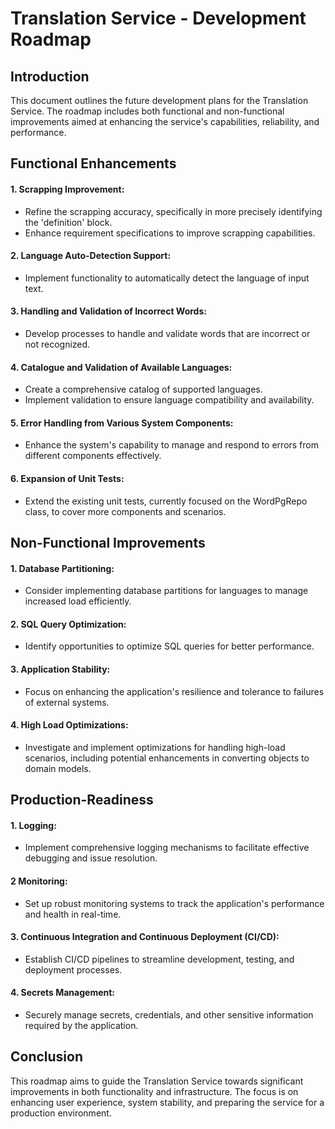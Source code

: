 # Translation Service - Development Roadmap
## Introduction
This document outlines the future development plans for the Translation Service. The roadmap includes both functional and non-functional improvements aimed at enhancing the service's capabilities, reliability, and performance.

## Functional Enhancements
#### 1. Scrapping Improvement:

- Refine the scrapping accuracy, specifically in more precisely identifying the 'definition' block.
- Enhance requirement specifications to improve scrapping capabilities.

#### 2. Language Auto-Detection Support:

- Implement functionality to automatically detect the language of input text.

#### 3. Handling and Validation of Incorrect Words:

- Develop processes to handle and validate words that are incorrect or not recognized.

#### 4. Catalogue and Validation of Available Languages:

- Create a comprehensive catalog of supported languages.
- Implement validation to ensure language compatibility and availability.

#### 5. Error Handling from Various System Components:

- Enhance the system's capability to manage and respond to errors from different components effectively.

#### 6. Expansion of Unit Tests:

- Extend the existing unit tests, currently focused on the WordPgRepo class, to cover more components and scenarios.


## Non-Functional Improvements

#### 1. Database Partitioning:

- Consider implementing database partitions for languages to manage increased load efficiently.

#### 2. SQL Query Optimization:

- Identify opportunities to optimize SQL queries for better performance.

#### 3. Application Stability:

- Focus on enhancing the application's resilience and tolerance to failures of external systems.

#### 4. High Load Optimizations:

- Investigate and implement optimizations for handling high-load scenarios, including potential enhancements in converting objects to domain models.

## Production-Readiness

#### 1. Logging:

- Implement comprehensive logging mechanisms to facilitate effective debugging and issue resolution.

#### 2 Monitoring:

- Set up robust monitoring systems to track the application's performance and health in real-time.

#### 3. Continuous Integration and Continuous Deployment (CI/CD):

- Establish CI/CD pipelines to streamline development, testing, and deployment processes.

#### 4. Secrets Management:

- Securely manage secrets, credentials, and other sensitive information required by the application.

## Conclusion

This roadmap aims to guide the Translation Service towards significant improvements in both functionality and infrastructure. The focus is on enhancing user experience, system stability, and preparing the service for a production environment.